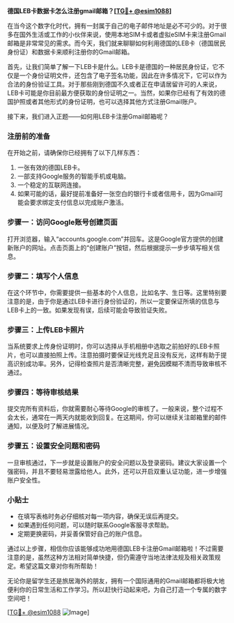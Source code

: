 **德国LEB卡数据卡怎么注册gmail邮箱？[[TG💪+ @esim1088](https://t.me/s/esim1088)]**

在当今这个数字化时代，拥有一封属于自己的电子邮件地址是必不可少的。对于很多在国外生活或工作的小伙伴来说，使用本地SIM卡或者虚拟eSIM卡来注册Gmail邮箱是非常常见的需求。而今天，我们就来聊聊如何利用德国的LEB卡（德国居民身份证）和数据卡来顺利注册你的Gmail邮箱。

首先，让我们简单了解一下LEB卡是什么。LEB卡是德国的一种居民身份证，它不仅是一个身份证明文件，还包含了电子签名功能，因此在许多情况下，它可以作为合法的身份验证工具。对于那些刚到德国不久或者正在申请居留许可的人来说，LEB卡可能是你目前最方便获取的身份证明之一。当然，如果你已经有了有效的德国护照或者其他形式的身份证明，也可以选择其他方式注册Gmail账户。

接下来，我们进入正题——如何用LEB卡注册Gmail邮箱呢？

### 注册前的准备

在开始之前，请确保你已经拥有了以下几样东西：
1. 一张有效的德国LEB卡。
2. 一部支持Google服务的智能手机或电脑。
3. 一个稳定的互联网连接。
4. 如果可能的话，最好提前准备好一张空白的银行卡或者信用卡，因为Gmail可能会要求绑定支付信息以完成账户激活。

### 步骤一：访问Google账号创建页面

打开浏览器，输入“accounts.google.com”并回车。这是Google官方提供的创建新账户的网址。点击页面上的“创建账户”按钮，然后根据提示一步步填写相关信息。

### 步骤二：填写个人信息

在这个环节中，你需要提供一些基本的个人信息，比如名字、生日等。这里特别要注意的是，由于你是通过LEB卡进行身份验证的，所以一定要保证所填的信息与LEB卡上的一致。如果发现有误，后续可能会导致验证失败。

### 步骤三：上传LEB卡照片

当系统要求上传身份证明时，你可以选择从手机相册中选取之前拍好的LEB卡照片，也可以直接拍照上传。注意拍摄时要保证光线充足且没有反光，这样有助于提高识别成功率。另外，记得检查照片是否清晰完整，避免因模糊不清而导致审核不通过。

### 步骤四：等待审核结果

提交完所有资料后，你就需要耐心等待Google的审核了。一般来说，整个过程不会太长，通常在一两天内就能收到回复。在这期间，你可以继续关注邮箱里的邮件通知，以便及时了解进展情况。

### 步骤五：设置安全问题和密码

一旦审核通过，下一步就是设置账户的安全问题以及登录密码。建议大家设置一个强密码，并且不要轻易泄露给他人。此外，还可以开启双重认证功能，进一步增强账户安全性。

### 小贴士

- 在填写表格时务必仔细核对每一项内容，确保无误后再提交。
- 如果遇到任何问题，可以随时联系Google客服寻求帮助。
- 定期更换密码，并妥善保管好自己的账户信息。

通过以上步骤，相信你应该能够成功地用德国LEB卡注册Gmail邮箱啦！不过需要注意的是，虽然这种方法相对简单快捷，但仍需遵守当地法律法规及相关政策规定。希望这篇文章对你有所帮助！

无论你是留学生还是旅居海外的朋友，拥有一个国际通用的Gmail邮箱都将极大地便利你的日常生活和工作学习。所以赶快行动起来吧，为自己打造一个专属的数字空间吧！

[[TG💪+ @esim1088](https://t.me/s/esim1088) ![Image](https://i.postimg.cc/4NQfJmqS/Snipaste-2025-05-13-00-14-12.png)]